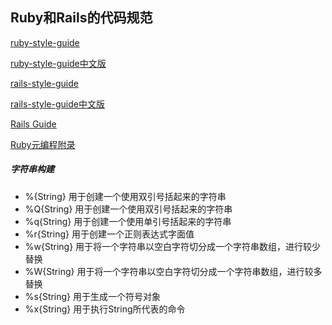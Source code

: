 ## Ruby和Rails的代码规范

[ruby-style-guide](https://github.com/bbatsov/ruby-style-guide)

[ruby-style-guide中文版](https://github.com/JuanitoFatas/ruby-style-guide/blob/master/README-zhCN.md)

[rails-style-guide](https://github.com/bbatsov/rails-style-guide)

[rails-style-guide中文版](https://github.com/JuanitoFatas/rails-style-guide/blob/master/README-zhCN.md)

[Rails Guide](http://guides.rubyonrails.org/)

[Ruby元编程附录](./ruby-metaprogramming-appendixes.md)


##### 字符串构建

* %{String}  用于创建一个使用双引号括起来的字符串
* %Q{String} 用于创建一个使用双引号括起来的字符串
* %q{String} 用于创建一个使用单引号括起来的字符串
* %r{String} 用于创建一个正则表达式字面值
* %w{String} 用于将一个字符串以空白字符切分成一个字符串数组，进行较少替换
* %W{String} 用于将一个字符串以空白字符切分成一个字符串数组，进行较多替换
* %s{String} 用于生成一个符号对象
* %x{String} 用于执行String所代表的命令